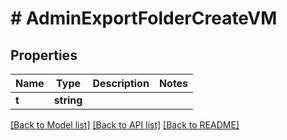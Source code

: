 # # AdminExportFolderCreateVM

## Properties

Name | Type | Description | Notes
------------ | ------------- | ------------- | -------------
**t** | **string** |  |

[[Back to Model list]](../../README.md#models) [[Back to API list]](../../README.md#endpoints) [[Back to README]](../../README.md)

